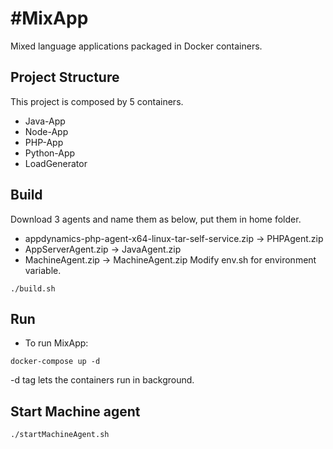 #MixApp
==================
Mixed language applications packaged in Docker containers.

## Project Structure
This project is composed by 5 containers.
- Java-App
- Node-App
- PHP-App
- Python-App
- LoadGenerator

## Build

Download 3 agents and name them as below, put them in home folder.
- appdynamics-php-agent-x64-linux-tar-self-service.zip -> PHPAgent.zip
- AppServerAgent.zip -> JavaAgent.zip
- MachineAgent.zip -> MachineAgent.zip
Modify env.sh for environment variable.

```
./build.sh
```

## Run

- To run MixApp:
```
docker-compose up -d
```
-d tag lets the containers run in background.

## Start Machine agent
```
./startMachineAgent.sh
```
